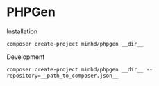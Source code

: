 # PHPGen

Installation
```
composer create-project minhd/phpgen __dir__
```

Development
```
composer create-project minhd/phpgen __dir__ --repository=__path_to_composer.json__
```